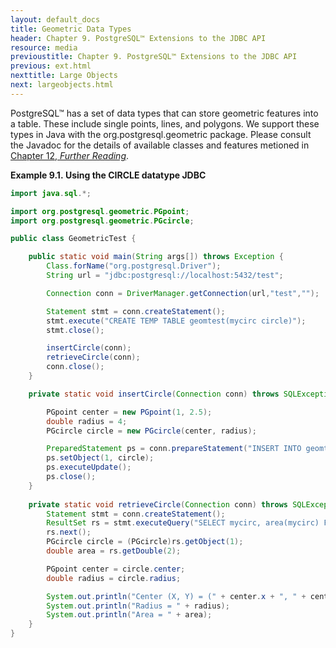 ```yaml
---
layout: default_docs
title: Geometric Data Types
header: Chapter 9. PostgreSQL™ Extensions to the JDBC API
resource: media
previoustitle: Chapter 9. PostgreSQL™ Extensions to the JDBC API
previous: ext.html
nexttitle: Large Objects
next: largeobjects.html
---
```


PostgreSQL™ has a set of data types that can store geometric features into a
table. These include single points, lines, and polygons.  We support these types
in Java with the org.postgresql.geometric package. Please consult the Javadoc
for the details of available classes and features metioned in [Chapter 12, *Further Reading*](reading.html).

<a name="geometric-circle-example"></a>
**Example 9.1. Using the CIRCLE datatype JDBC**

```java
import java.sql.*;

import org.postgresql.geometric.PGpoint;
import org.postgresql.geometric.PGcircle;

public class GeometricTest {

	public static void main(String args[]) throws Exception {
		Class.forName("org.postgresql.Driver");
		String url = "jdbc:postgresql://localhost:5432/test";

		Connection conn = DriverManager.getConnection(url,"test","");

		Statement stmt = conn.createStatement();
		stmt.execute("CREATE TEMP TABLE geomtest(mycirc circle)");
		stmt.close();

		insertCircle(conn);
		retrieveCircle(conn);
		conn.close();
	}

	private static void insertCircle(Connection conn) throws SQLException {

		PGpoint center = new PGpoint(1, 2.5);
		double radius = 4;
		PGcircle circle = new PGcircle(center, radius);

		PreparedStatement ps = conn.prepareStatement("INSERT INTO geomtest(mycirc) VALUES (?)");
		ps.setObject(1, circle);
		ps.executeUpdate();
		ps.close();
	}
	
	private static void retrieveCircle(Connection conn) throws SQLException {
		Statement stmt = conn.createStatement();
		ResultSet rs = stmt.executeQuery("SELECT mycirc, area(mycirc) FROM geomtest");
		rs.next();
		PGcircle circle = (PGcircle)rs.getObject(1);
		double area = rs.getDouble(2);

		PGpoint center = circle.center;
		double radius = circle.radius;

		System.out.println("Center (X, Y) = (" + center.x + ", " + center.y + ")");
		System.out.println("Radius = " + radius);
		System.out.println("Area = " + area);
	}
}
```
